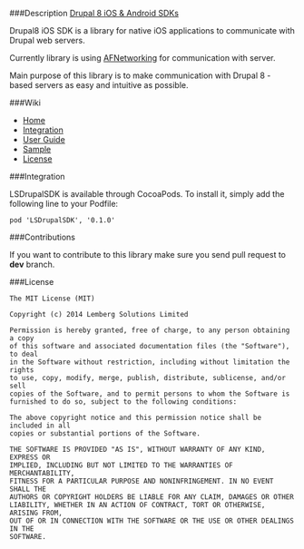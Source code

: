 ###Description
[Drupal 8 iOS & Android SDKs][1]

Drupal8 iOS SDK is a library for native iOS applications to communicate with Drupal web servers.

Currently library is using [AFNetworking][2] for communication with server.

Main purpose of this library is to make communication with Drupal 8 - based servers as easy and intuitive as possible.

###Wiki

 - [Home][3]
 - [Integration][4]
 - [User Guide][5]
 - [Sample][6]
 - [License][7]

###Integration

LSDrupalSDK is available through CocoaPods. To install it, simply add the following line to your Podfile:

    pod 'LSDrupalSDK', '0.1.0'

###Contributions

If you want to contribute to this library make sure you send pull request to **dev** branch.

###License


```
The MIT License (MIT)

Copyright (c) 2014 Lemberg Solutions Limited

Permission is hereby granted, free of charge, to any person obtaining a copy
of this software and associated documentation files (the "Software"), to deal
in the Software without restriction, including without limitation the rights
to use, copy, modify, merge, publish, distribute, sublicense, and/or sell
copies of the Software, and to permit persons to whom the Software is
furnished to do so, subject to the following conditions:

The above copyright notice and this permission notice shall be included in all
copies or substantial portions of the Software.

THE SOFTWARE IS PROVIDED "AS IS", WITHOUT WARRANTY OF ANY KIND, EXPRESS OR
IMPLIED, INCLUDING BUT NOT LIMITED TO THE WARRANTIES OF MERCHANTABILITY,
FITNESS FOR A PARTICULAR PURPOSE AND NONINFRINGEMENT. IN NO EVENT SHALL THE
AUTHORS OR COPYRIGHT HOLDERS BE LIABLE FOR ANY CLAIM, DAMAGES OR OTHER
LIABILITY, WHETHER IN AN ACTION OF CONTRACT, TORT OR OTHERWISE, ARISING FROM,
OUT OF OR IN CONNECTION WITH THE SOFTWARE OR THE USE OR OTHER DEALINGS IN THE
SOFTWARE.
```



  [1]: http://drupalsdk.com/
  [2]: https://github.com/AFNetworking/AFNetworking
  [3]: https://github.com/lemberg/d8iossdk/wiki
  [4]: https://github.com/lemberg/d8iossdk/wiki/Integration
  [5]: https://github.com/lemberg/d8iossdk/wiki/User-Guide
  [6]: https://github.com/lemberg/d8iossdk/wiki/Sample
  [7]: https://github.com/lemberg/d8iossdk/wiki/License